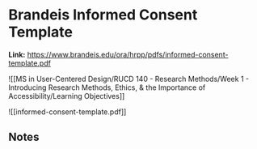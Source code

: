 # Brandeis Informed Consent Template
**Link:** https://www.brandeis.edu/ora/hrpp/pdfs/informed-consent-template.pdf

![[MS in User-Centered Design/RUCD 140 - Research Methods/Week 1 - Introducing Research Methods, Ethics, & the Importance of Accessibility/Learning Objectives]]

![[informed-consent-template.pdf]]

## Notes
